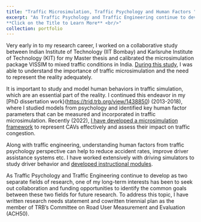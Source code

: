 ```yaml
---
title: "Traffic Microsimulation, Traffic Psychology and Human Factors "
excerpt: "As Traffic Psychology and Traffic Engineering continue to develop as two separate fields of research, one of my long-term interests has been to seek out collaboration and funding opportunities to identify the common goals between these two fields for future research.
**Click on the Title to Learn More** <br/>"
collection: portfolio
---
```


Very early in to my research career, I worked on a collaborative study  between Indian Institute of Technology (IIT Bombay) and Karlsruhe Institute of Technology (KIT) for my Master thesis and calibrated the microsimulation package VISSIM to mixed traffic conditions in India. 
[During this study](https://trid.trb.org/view/1242159), I was able to understand the importance of traffic microsimulation and the need to represent the reality adequately.

It is important to study and model human behaviors in traffic simulation, which are an essential part of the reality. I continued this endeavor in my [PhD dissertation work}(https://trid.trb.org/view/1438850) (2013-2018), where I studied models from psychology and identified key human factor parameters that can be measured and incorporated in traffic microsimulation. Recently (2022), [I have developed a microsimulation framework](https://journals.sagepub.com/doi/abs/10.1177/03611981211068460) to represent CAVs effectively and assess their impact on traffic congestion. 

Along with traffic engineering, understanding human factors from traffic psychology perspective can help to reduce accident rates, improve driver assistance systems etc. I have worked extensively with driving simulators to study driver behavior and [developed instructional modules](https://rosap.ntl.bts.gov/view/dot/37166).

As Traffic Psychology and Traffic Engineering continue to develop as two separate fields of research, one of my long-term interests has been to seek out collaboration and funding opportunities to identify the common goals between these two fields for future research. To address this topic, I have written research needs statement and cowritten triennial plan as the member of TRB’s Committee on Road User Measurement and Evaluation (ACH50).
